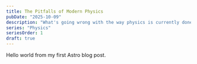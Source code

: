 ```yaml
---
title: The Pitfalls of Modern Physics
pubDate: "2025-10-09"
description: "What's going wrong with the way physics is currently done?"
series: "Physics"
seriesOrder: 1
draft: true
---
```


Hello world from my first Astro blog post.
